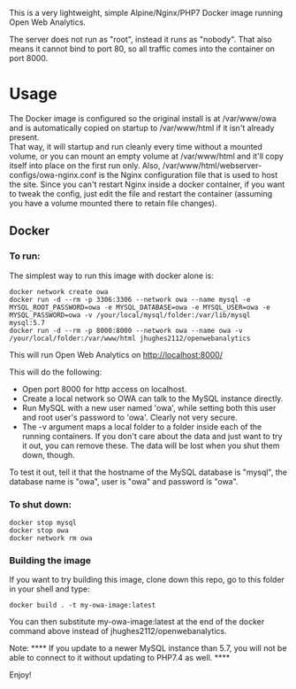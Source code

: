 This is a very lightweight, simple Alpine/Nginx/PHP7 Docker image running Open Web Analytics.

The server does not run as "root", instead it runs as "nobody".  That also means it cannot bind to port 80, so all traffic comes into the container on port 8000.

# Usage

The Docker image is configured so the original install is at /var/www/owa and is automatically copied on startup to /var/www/html if it isn't already present.  
That way, it will startup and run cleanly every time without a mounted volume, or you can mount an empty volume at /var/www/html and it'll copy itself into place on the first run only.
Also, /var/www/html/webserver-configs/owa-nginx.conf is the Nginx configuration file that is used to host the site.  Since you can't restart Nginx inside a docker container, if you want to tweak the config, just edit the file and restart the container (assuming you have a volume mounted there to retain file changes).

## Docker

### To run:

The simplest way to run this image with docker alone is:

```
docker network create owa
docker run -d --rm -p 3306:3306 --network owa --name mysql -e MYSQL_ROOT_PASSWORD=owa -e MYSQL_DATABASE=owa -e MYSQL_USER=owa -e MYSQL_PASSWORD=owa -v /your/local/mysql/folder:/var/lib/mysql mysql:5.7
docker run -d --rm -p 8000:8000 --network owa --name owa -v /your/local/folder:/var/www/html jhughes2112/openwebanalytics
```

This will run Open Web Analytics on [http://localhost:8000/](http://localhost:8000/)

This will do the following:
* Open port 8000 for http access on localhost.
* Create a local network so OWA can talk to the MySQL instance directly.
* Run MySQL with a new user named 'owa', while setting both this user and root user's password to 'owa'.  Clearly not very secure.
* The -v argument maps a local folder to a folder inside each of the running containers.  If you don't care about the data and just want to try it out, you can remove these.  The data will be lost when you shut them down, though.

To test it out, tell it that the hostname of the MySQL database is "mysql", the database name is "owa", user is "owa" and password is "owa".

### To shut down:
```
docker stop mysql
docker stop owa
docker network rm owa
```

### Building the image

If you want to try building this image, clone down this repo, go to this folder in your shell and type:
```
docker build . -t my-owa-image:latest
```

You can then substitute my-owa-image:latest at the end of the docker command above instead of jhughes2112/openwebanalytics.

Note: **** If you update to a newer MySQL instance than 5.7, you will not be able to connect to it without updating to PHP7.4 as well. ****

Enjoy!
